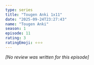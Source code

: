 ```yaml
---
type: series
title: "Tougen Anki 1x11"
date: "2025-09-24T23:27:43"
name: "Tougen Anki"
season: 1
episode: 11
rating: 3
ratingEmoji: ⭐️⭐️⭐️
---
```


*[No review was written for this episode]*
